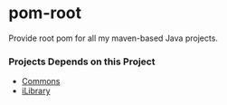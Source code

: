 pom-root
========

Provide root pom for all my maven-based Java projects.

### Projects Depends on this Project

* [Commons](https://github.com/Haixing-Hu/commons)
* [iLibrary](https://github.com/Haixing-Hu/iLibrary)